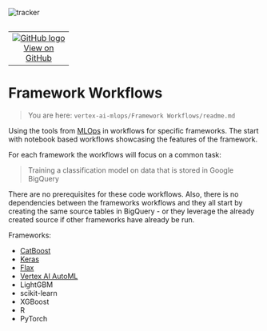 ![tracker](https://us-central1-vertex-ai-mlops-369716.cloudfunctions.net/pixel-tracking?path=statmike%2Fvertex-ai-mlops%2FFramework+Workflows&file=readme.md)
<!--- header table --->
<table align="left">     
  <td style="text-align: center">
    <a href="https://github.com/statmike/vertex-ai-mlops/blob/main/Framework%20Workflows/readme.md">
      <img src="https://cloud.google.com/ml-engine/images/github-logo-32px.png" alt="GitHub logo">
      <br>View on<br>GitHub
    </a>
  </td>
</table><br/><br/><br/><br/>

---
# Framework Workflows
> You are here: `vertex-ai-mlops/Framework Workflows/readme.md`

Using the tools from [MLOps](../MLOps/readme.md) in workflows for specific frameworks.  The start with notebook based workflows showcasing the features of the framework.

For each framework the workflows will focus on a common task:
> Training a classification model on data that is stored in Google BigQuery

There are no prerequisites for these code workflows. Also, there is no dependencies between the frameworks workflows and they all start by creating the same source tables in BigQuery - or they leverage the already created source if other frameworks have already be run.  

Frameworks:
- [CatBoost](./CatBoost/readme.md)
- [Keras](./Keras/readme.md)
- [Flax](./Flax/readme.md)
- [Vertex AI AutoML](./Vertex%20AI%20AutoML/readme.md)
- LightGBM
- scikit-learn
- XGBoost
- R
- PyTorch
